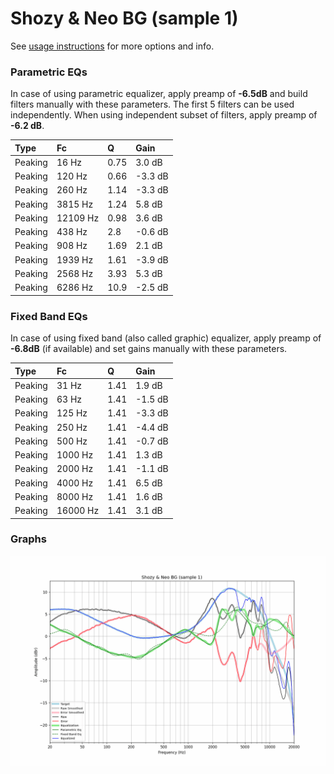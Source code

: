 # Shozy & Neo BG (sample 1)
See [usage instructions](https://github.com/jaakkopasanen/AutoEq#usage) for more options and info.

### Parametric EQs
In case of using parametric equalizer, apply preamp of **-6.5dB** and build filters manually
with these parameters. The first 5 filters can be used independently.
When using independent subset of filters, apply preamp of **-6.2 dB**.

| Type    | Fc       |     Q | Gain    |
|:--------|:---------|:------|:--------|
| Peaking | 16 Hz    |  0.75 | 3.0 dB  |
| Peaking | 120 Hz   |  0.66 | -3.3 dB |
| Peaking | 260 Hz   |  1.14 | -3.3 dB |
| Peaking | 3815 Hz  |  1.24 | 5.8 dB  |
| Peaking | 12109 Hz |  0.98 | 3.6 dB  |
| Peaking | 438 Hz   |  2.8  | -0.6 dB |
| Peaking | 908 Hz   |  1.69 | 2.1 dB  |
| Peaking | 1939 Hz  |  1.61 | -3.9 dB |
| Peaking | 2568 Hz  |  3.93 | 5.3 dB  |
| Peaking | 6286 Hz  | 10.9  | -2.5 dB |

### Fixed Band EQs
In case of using fixed band (also called graphic) equalizer, apply preamp of **-6.8dB**
(if available) and set gains manually with these parameters.

| Type    | Fc       |    Q | Gain    |
|:--------|:---------|:-----|:--------|
| Peaking | 31 Hz    | 1.41 | 1.9 dB  |
| Peaking | 63 Hz    | 1.41 | -1.5 dB |
| Peaking | 125 Hz   | 1.41 | -3.3 dB |
| Peaking | 250 Hz   | 1.41 | -4.4 dB |
| Peaking | 500 Hz   | 1.41 | -0.7 dB |
| Peaking | 1000 Hz  | 1.41 | 1.3 dB  |
| Peaking | 2000 Hz  | 1.41 | -1.1 dB |
| Peaking | 4000 Hz  | 1.41 | 6.5 dB  |
| Peaking | 8000 Hz  | 1.41 | 1.6 dB  |
| Peaking | 16000 Hz | 1.41 | 3.1 dB  |

### Graphs
![](./Shozy%20&%20Neo%20BG%20(sample%201).png)